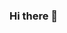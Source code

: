 ### Hi there 👋

<!--
**Anthony-Rosario/Anthony-Rosario** is a ✨ _special_ ✨ repository because its `README.md` (this file) appears on your GitHub profile.

Here are some ideas to get you started:

[![Anthony's GitHub stats](https://github-readme-stats.vercel.app/api?username=Anthony-Rosario)](https://github.com/Anthony-Rosario/github-readme-stats)
[![My github stats](https://github-readme-stats.vercel.app/api?username=Anthony-Rosario8&hide=stars,issues&show_icons=true&include_all_commits=true&theme=vision-friendly-dark)](https://github.com/Anthony-Rosario/github-readme-stats)
[![My github stats](https://github-readme-stats.vercel.app/api?username=aramirezdecruz3148&hide=stars,issues&show_icons=true&include_all_commits=true&theme=vision-friendly-dark)](https://github.com/aramirezdecruz3148/github-readme-stats)


- 🔭 I’m currently working on ...
- 🌱 I’m currently learning ...
- 👯 I’m looking to collaborate on ...
- 🤔 I’m looking for help with ...
- 💬 Ask me about ...
- 📫 How to reach me: ...
- 😄 Pronouns: ...
- ⚡ Fun fact: ...
-->
